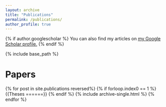 ```yaml
---
layout: archive
title: "Publications"
permalink: /publications/
author_profile: true
---
```


{% if author.googlescholar %}
  You can also find my articles on <u><a href="{{author.googlescholar}}">my Google Scholar profile</a>.</u>
{% endif %}

{% include base_path %}

Papers
======
{% for post in site.publications reversed%}
  {% if forloop.index0 == 1 %}
    {{Theses
    ======}}
  {% endif %}
  {% include archive-single.html %}
{% endfor %}
